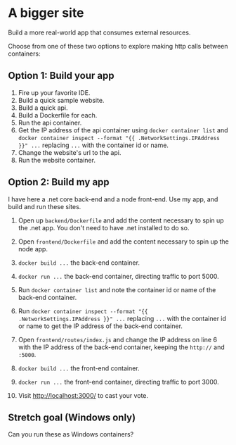 A bigger site
=============

Build a more real-world app that consumes external resources.

Choose from one of these two options to explore making http calls between containers:


Option 1: Build your app
------------------------

1. Fire up your favorite IDE.
2. Build a quick sample website.
3. Build a quick api.
4. Build a Dockerfile for each.
5. Run the api container.
6. Get the IP address of the api container using `docker container list` and `docker container inspect --format "{{ .NetworkSettings.IPAddress }}" ...` replacing `...` with the container id or name.
7. Change the website's url to the api.
8. Run the website container.


Option 2: Build my app
----------------------

I have here a .net core back-end and a node front-end.  Use my app, and build and run these sites.

1. Open up `backend/Dockerfile` and add the content necessary to spin up the .net app.  You don't need to have .net installed to do so.

2. Open `frontend/Dockerfile` and add the content necessary to spin up the node app.

3. `docker build ...` the back-end container.

4. `docker run ...` the back-end container, directing traffic to port 5000.

5. Run `docker container list` and note the container id or name of the back-end container.

6. Run `docker container inspect --format "{{ .NetworkSettings.IPAddress }}" ...` replacing `...` with the container id or name to get the IP address of the back-end container.

7. Open `frontend/routes/index.js` and change the IP address on line 6 with the IP address of the back-end container, keeping the `http://` and `:5000`.

8. `docker build ...` the front-end container.

9. `docker run ...` the front-end container, directing traffic to port 3000.

10. Visit [http://localhost:3000/](http://localhost:3000/) to cast your vote.


Stretch goal (Windows only)
---------------------------

Can you run these as Windows containers?
